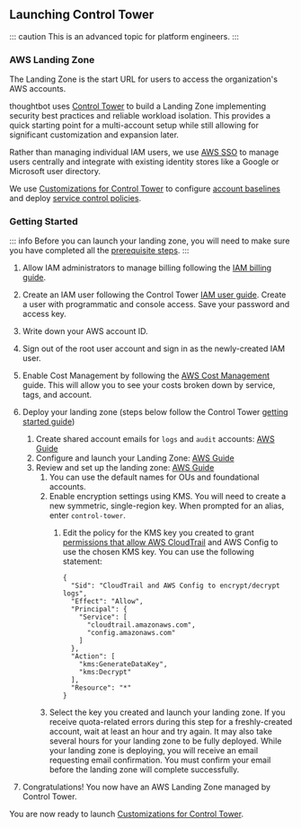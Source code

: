 ## Launching Control Tower

::: caution
This is an advanced topic for platform engineers.
:::

### AWS Landing Zone

The Landing Zone is the start URL for users to access the organization's
AWS accounts.

thoughtbot uses [Control Tower](https://aws.amazon.com/controltower/) to
build a Landing Zone implementing security best practices and reliable
workload isolation. This provides a quick starting point for a
multi-account setup while still allowing for significant customization
and expansion later.

Rather than managing individual IAM users, we use [AWS
SSO](https://aws.amazon.com/single-sign-on/) to manage users centrally
and integrate with existing identity stores like a Google or Microsoft
user directory.

We use [Customizations for Control
Tower](https://aws.amazon.com/solutions/implementations/customizations-for-aws-control-tower/)
to configure [account
baselines](https://docs.aws.amazon.com/controltower/latest/userguide/terminology.html)
and deploy [service control
policies](https://docs.aws.amazon.com/organizations/latest/userguide/orgs_manage_policies_scps.html).

### Getting Started

::: info
Before you can launch your landing zone, you will need to make sure you
have completed all the [prerequisite steps](#landing-zone-prerequisites).
:::

1.  Allow IAM administrators to manage billing following the [IAM
    billing guide](https://docs.aws.amazon.com/awsaccountbilling/latest/aboutv2/control-access-billing.html#ControllingAccessWebsite-Activate).
2.  Create an IAM user following the Control Tower
    [IAM user guide](https://docs.aws.amazon.com/controltower/latest/userguide/setting-up.html#setting-up-iam).
    Create a user with programmatic and console access. Save your password and access key.
3.  Write down your AWS account ID.
4.  Sign out of the root user account and sign in as the newly-created
    IAM user.
5.  Enable Cost Management by following the
    [AWS Cost Management](https://docs.aws.amazon.com/cost-management/latest/userguide/billing-getting-started.html)
    guide. This will allow you to see your costs broken down by service,
    tags, and account.
6.  Deploy your landing zone (steps below follow the Control Tower
    [getting started guide](https://docs.aws.amazon.com/controltower/latest/userguide/getting-started-with-control-tower.html))

    1.  Create shared account emails for `logs` and `audit` accounts:
        [AWS Guide](https://docs.aws.amazon.com/controltower/latest/userguide/step-one.html)
    2.  Configure and launch your Landing Zone: [AWS Guide](https://docs.aws.amazon.com/controltower/latest/userguide/step-two.html)
    3.  Review and set up the landing zone: [AWS Guide](https://docs.aws.amazon.com/controltower/latest/userguide/review-and-set-up.html)
        1.  You can use the default names for OUs and foundational accounts.
        2.  Enable encryption settings using KMS. You will need to create a new
            symmetric, single-region key. When prompted for an alias,
            enter `control-tower`.
            1.  Edit the policy for the KMS key you created to grant
                [permissions that allow AWS CloudTrail](https://docs.aws.amazon.com/controltower/latest/userguide/getting-started-with-control-tower.html#kms-key-policy-update)
                and AWS Config to use the chosen KMS key. You can use
                the following statement:

                ```
                {
                  "Sid": "CloudTrail and AWS Config to encrypt/decrypt logs",
                  "Effect": "Allow",
                  "Principal": {
                    "Service": [
                      "cloudtrail.amazonaws.com",
                      "config.amazonaws.com"
                    ]
                  },
                  "Action": [
                    "kms:GenerateDataKey",
                    "kms:Decrypt"
                  ],
                  "Resource": "*"
                }
                ```
        3.  Select the key you created and launch your landing zone. If
            you receive quota-related errors during this step for a
            freshly-created account, wait at least an hour and try
            again. It may also take several hours for your landing zone
            to be fully deployed. While your landing zone is deploying,
            you will receive an email requesting email confirmation. You
            must confirm your email before the landing zone will
            complete successfully.
7.  Congratulations! You now have an AWS Landing Zone managed by
    Control Tower.

You are now ready to launch [Customizations for Control Tower](#launch-customizations-for-control-tower).
